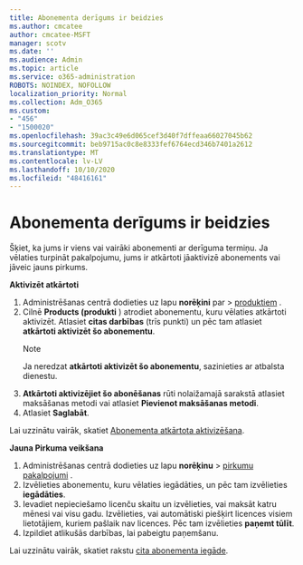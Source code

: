 ```yaml
---
title: Abonementa derīgums ir beidzies
ms.author: cmcatee
author: cmcatee-MSFT
manager: scotv
ms.date: ''
ms.audience: Admin
ms.topic: article
ms.service: o365-administration
ROBOTS: NOINDEX, NOFOLLOW
localization_priority: Normal
ms.collection: Adm_O365
ms.custom:
- "456"
- "1500020"
ms.openlocfilehash: 39ac3c49e6d065cef3d40f7dffeaa66027045b62
ms.sourcegitcommit: beb9715ac0c8e8333fef6764ecd346b7401a2612
ms.translationtype: MT
ms.contentlocale: lv-LV
ms.lasthandoff: 10/10/2020
ms.locfileid: "48416161"
---
```

# <a name="expired-subscription"></a>Abonementa derīgums ir beidzies

Šķiet, ka jums ir viens vai vairāki abonementi ar derīguma termiņu. Ja vēlaties turpināt pakalpojumu, jums ir atkārtoti jāaktivizē abonements vai jāveic jauns pirkums.
  
**Aktivizēt atkārtoti**
  
1. Administrēšanas centrā dodieties uz lapu **norēķini** par \> [produktiem](https://go.microsoft.com/fwlink/p/?linkid=842054) .
2. Cilnē **Products (produkti** ) atrodiet abonementu, kuru vēlaties atkārtoti aktivizēt. Atlasiet **citas darbības** (trīs punkti) un pēc tam atlasiet **atkārtoti aktivizēt šo abonementu**.
    > [!NOTE]
    > Ja neredzat **atkārtoti aktivizēt šo abonementu**, sazinieties ar atbalsta dienestu.
3. **Atkārtoti aktivizējiet šo abonēšanas** rūti nolaižamajā sarakstā atlasiet maksāšanas metodi vai atlasiet **Pievienot maksāšanas metodi**.
4. Atlasiet **Saglabāt**.

Lai uzzinātu vairāk, skatiet [Abonementa atkārtota aktivizēšana](https://docs.microsoft.com/microsoft-365/commerce/subscriptions/reactivate-your-subscription).

**Jauna Pirkuma veikšana**
  
1. Administrēšanas centrā dodieties uz lapu **norēķinu** \> [pirkumu pakalpojumi](https://go.microsoft.com/fwlink/p/?linkid=868433) .
2. Izvēlieties abonementu, kuru vēlaties iegādāties, un pēc tam izvēlieties **iegādāties**.
3. Ievadiet nepieciešamo licenču skaitu un izvēlieties, vai maksāt katru mēnesi vai visu gadu. Izvēlieties, vai automātiski piešķirt licences visiem lietotājiem, kuriem pašlaik nav licences. Pēc tam izvēlieties **paņemt tūlīt**.
4. Izpildiet atlikušās darbības, lai pabeigtu paņemšanu.

Lai uzzinātu vairāk, skatiet rakstu [cita abonementa iegāde](https://docs.microsoft.com/microsoft-365/commerce/buy-another-subscription).